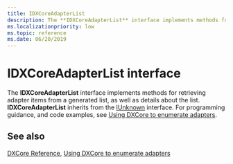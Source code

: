 ```yaml
---
title: IDXCoreAdapterList
description: The **IDXCoreAdapterList** interface implements methods for retrieving adapter items from a generated list, as well as details about the list.
ms.localizationpriority: low
ms.topic: reference
ms.date: 06/20/2019
---
```


# IDXCoreAdapterList interface

The **IDXCoreAdapterList** interface implements methods for retrieving adapter items from a generated list, as well as details about the list. **IDXCoreAdapterList** inherits from the [IUnknown](/windows/win32/api/unknwn/nn-unknwn-iunknown) interface. For programming guidance, and code examples, see [Using DXCore to enumerate adapters](/windows/win32/dxcore/dxcore-enum-adapters).

## See also

[DXCore Reference](/windows/win32/dxcore/dxcore-reference), [Using DXCore to enumerate adapters](/windows/win32/dxcore/dxcore-enum-adapters)